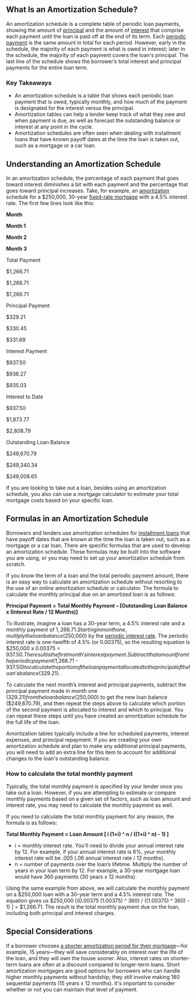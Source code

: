## What Is an Amortization Schedule?

An amortization schedule is a complete table of periodic loan payments, showing the amount of [principal](https://www.investopedia.com/terms/p/principal.asp) and the amount of [interest](https://www.investopedia.com/terms/i/interest.asp) that comprise each payment until the loan is paid off at the end of its term. Each [periodic payment](https://www.investopedia.com/terms/p/periodic-payment-plan.asp) is the same amount in total for each period. However, early in the schedule, the majority of each payment is what is owed in interest; later in the schedule, the majority of each payment covers the loan's principal. The last line of the schedule shows the borrower’s total interest and principal payments for the entire loan term.

### Key Takeaways

-   An amortization schedule is a table that shows each periodic loan payment that is owed, typically monthly, and how much of the payment is designated for the interest versus the principal.
-   Amortization tables can help a lender keep track of what they owe and when payment is due, as well as forecast the outstanding balance or interest at any point in the cycle.
-   Amortization schedules are often seen when dealing with installment loans that have known payoff dates at the time the loan is taken out, such as a mortgage or a car loan.

## Understanding an Amortization Schedule

In an amortization schedule, the percentage of each payment that goes toward interest diminishes a bit with each payment and the percentage that goes toward principal increases. Take, for example, an [amortization](https://www.investopedia.com/terms/a/amortization.asp) schedule for a $250,000, 30-year [fixed-rate mortgage](https://www.investopedia.com/terms/f/fixed-rate_mortgage.asp) with a 4.5% interest rate. The first few lines look like this:

**Month**

**Month 1**

**Month 2**

**Month 3**

Total Payment

$1,266.71

$1,266.71

$1,266.71

Principal Payment

$329.21

$330.45

$331.69

Interest Payment

$937.50

$936.27

$935.03

Interest to Date

$937.50

$1,873.77

$2,808.79

Outstanding Loan Balance

$249,670.79

$249,340.34

$249,008.65

If you are looking to take out a loan, besides using an amortization schedule, you also can use a mortgage calculator to estimate your total mortgage costs based on your specific loan.

## Formulas in an Amortization Schedule

Borrowers and lenders use amortization schedules for [installment loans](https://www.investopedia.com/articles/personal-finance/072316/how-installment-loans-work.asp) that have payoff dates that are known at the time the loan is taken out, such as a mortgage or a car loan. There are specific formulas that are used to develop an amortization schedule. These formulas may be built into the software you are using, or you may need to set up your amortization schedule from scratch.

If you know the term of a loan and the total periodic payment amount, there is an easy way to calculate an amortization schedule without resorting to the use of an online amortization schedule or calculator. The formula to calculate the monthly principal due on an amortized loan is as follows:

**Principal Payment = Total Monthly Payment – \[Outstanding Loan Balance x (Interest Rate / 12 Months)\]**

To illustrate, imagine a loan has a 30-year term, a 4.5% interest rate and a monthly payment of $1,266.71. Starting in month one, multiply the loan balance ($250,000) by the [periodic interest rate](https://www.investopedia.com/terms/p/periodic_interest_rate.asp). The periodic interest rate is one-twelfth of 4.5% (or 0.00375), so the resulting equation is $250,000 x 0.00375 = $937.50. The result is the first month's interest payment. Subtract that amount from the periodic payment ($1,266.71 - $937.50) to calculate the portion of the loan payment allocated to the principal of the loan's balance ($329.21).

To calculate the next month’s interest and principal payments, subtract the principal payment made in month one ($329.21) from the loan balance ($250,000) to get the new loan balance ($249,670.79), and then repeat the steps above to calculate which portion of the second payment is allocated to interest and which to principal. You can repeat these steps until you have created an amortization schedule for the full life of the loan.

Amortization tables typically include a line for scheduled payments, interest expenses, and principal repayment. If you are creating your own amortization schedule and plan to make any additional principal payments, you will need to add an extra line for this item to account for additional changes to the loan's outstanding balance.

### How to calculate the total monthly payment

Typically, the total monthly payment is specified by your lender once you take out a loan. However, if you are attempting to estimate or compare monthly payments based on a given set of factors, such as loan amount and interest rate, you may need to calculate the monthly payment as well.

If you need to calculate the total monthly payment for any reason, the formula is as follows:

**Total Monthly Payment = Loan Amount \[ i (1+i) ^ n / ((1+i) ^ n) - 1) \]**

-   i = monthly interest rate. You'll need to divide your annual interest rate by 12. For example, if your annual interest rate is 6%, your monthly interest rate will be .005 (.06 annual interest rate / 12 months).
-   n = number of payments over the loan’s lifetime. Multiply the number of years in your loan term by 12. For example, a 30-year mortgage loan would have 360 payments (30 years x 12 months).

Using the same example from above, we will calculate the monthly payment on a $250,000 loan with a 30-year term and a 4.5% interest rate. The equation gives us $250,000 \[(0.00375 (1.00375) ^ 360) / ((1.00375) ^ 360) - 1) \] = $1,266.71. The result is the total monthly payment due on the loan, including both principal and interest charges.

## Special Considerations

If a borrower chooses [a shorter amortization period for their mortgage](https://www.investopedia.com/articles/personal-finance/042015/pros-and-cons-15year-mortgage.asp)—for example, 15 years—they will save considerably on interest over the life of the loan, and they will own the house sooner. Also, interest rates on shorter-term loans are often at a discount compared to longer-term loans. Short amortization mortgages are good options for borrowers who can handle higher monthly payments without hardship; they still involve making 180 sequential payments (15 years x 12 months). It's important to consider whether or not you can maintain that level of payment.